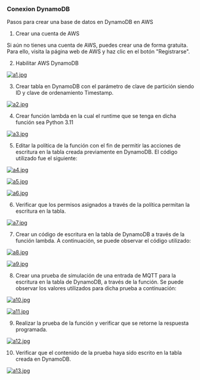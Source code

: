 ### Conexion DynamoDB

Pasos para crear una base de datos en DynamoDB en AWS

1. Crear una cuenta de AWS

Si aún no tienes una cuenta de AWS, puedes crear una de forma gratuita. Para ello, visita la página web de AWS y haz clic en el botón "Registrarse".

2. Habilitar AWS DynamoDB

[![a1.jpg](https://i.postimg.cc/nrYg7sMM/a1.jpg)](https://postimg.cc/hQv2RtLq)

3.	Crear tabla en DynamoDB con el parámetro de clave de partición siendo ID y clave de ordenamiento Timestamp.

[![a2.jpg](https://i.postimg.cc/d3Vrm194/a2.jpg)](https://postimg.cc/MMgnzzNQ)

4.  Crear función lambda en la cual el runtime que se tenga en dicha función sea Python 3.11

[![a3.jpg](https://i.postimg.cc/W3n0kr0d/a3.jpg)](https://postimg.cc/7G5Cv5s4)

5.	Editar la política de la función con el fin de permitir las acciones de escritura en la tabla creada previamente en DynamoDB. El código utilizado fue el siguiente:

[![a4.jpg](https://i.postimg.cc/ZqPdG37w/a4.jpg)](https://postimg.cc/WD3zrDPZ)

[![a5.jpg](https://i.postimg.cc/KYhTpQNK/a5.jpg)](https://postimg.cc/xXgqcvBY)

[![a6.jpg](https://i.postimg.cc/JzkJQSbV/a6.jpg)](https://postimg.cc/dhJLsHH4)

6.	Verificar que los permisos asignados a través de la política permitan la escritura en la tabla.

[![a7.jpg](https://i.postimg.cc/yY5cc73y/a7.jpg)](https://postimg.cc/nC4XtbkX)

7.	Crear un código de escritura en la tabla de DynamoDB a través de la función lambda. A continuación, se puede observar el código utilizado:

[![a8.jpg](https://i.postimg.cc/wM4JWpfH/a8.jpg)](https://postimg.cc/xNHcCWVF)

[![a9.jpg](https://i.postimg.cc/B6qK46R4/a9.jpg)](https://postimg.cc/Ty4wcRR4)

8.	Crear una prueba de simulación de una entrada de MQTT para la escritura en la tabla de DynamoDB, a través de la función. Se puede observar los valores utilizados para dicha prueba a continuación:

[![a10.jpg](https://i.postimg.cc/cHX8HWNY/a10.jpg)](https://postimg.cc/mz1rX0k2)

[![a11.jpg](https://i.postimg.cc/SRRYYPyP/a11.jpg)](https://postimg.cc/Mfkphdf0)

9.	Realizar la prueba de la función y verificar que se retorne la respuesta programada.

[![a12.jpg](https://i.postimg.cc/NFn96xFj/a12.jpg)](https://postimg.cc/XBwY3d9R)

10.	Verificar que el contenido de la prueba haya sido escrito en la tabla creada en DynamoDB.

[![a13.jpg](https://i.postimg.cc/2j9ZNCGN/a13.jpg)](https://postimg.cc/146tphbv)
   
